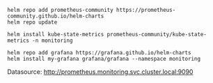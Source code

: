 ```
helm repo add prometheus-community https://prometheus-community.github.io/helm-charts
helm repo update
```

```
helm install kube-state-metrics prometheus-community/kube-state-metrics -n monitoring
```
```
helm repo add grafana https://grafana.github.io/helm-charts
helm install my-grafana grafana/grafana --namespace monitoring
```

Datasource: http://prometheus.monitoring.svc.cluster.local:9090